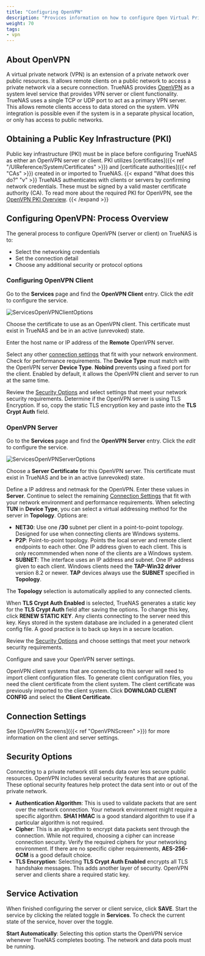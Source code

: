 ```yaml
---
title: "Configuring OpenVPN"
description: "Provices information on how to configure Open Virtual Private Network (OpenVPN) services on your TrueNAS."
weight: 70
tags:
- vpn
---
```


## About OpenVPN

A virtual private network (VPN) is an extension of a private network over public resources. It allows remote clients on a public network to access a private network via a secure connection. TrueNAS provides [OpenVPN](https://openvpn.net/) as a system level service that provides VPN server or client functionality. TrueNAS uses a single TCP or UDP port to act as a primary VPN server. This allows remote clients access to data stored on the system. VPN integration is possible even if the system is in a separate physical location, or only has access to public networks.

## Obtaining a Public Key Infrastructure (PKI)

Public key infrastructure (PKI) must be in place before configuring TrueNAS as either an OpenVPN server or client. PKI utilizes [certificates]({{< ref "/UIReference/System/Certificates" >}}) and [certificate authorities]({{< ref "CAs" >}}) created in or imported to TrueNAS.
{{< expand "What does this do?" "v" >}}
TrueNAS authenticates with clients or servers by confirming network credentials. These must be signed by a valid master certificate authority (CA).
To read more about the required PKI for OpenVPN, see the [OpenVPN PKI Overview](https://community.openvpn.net/openvpn/wiki/HOWTO?__cf_chl_jschl_tk__=92022277e38bff707b1684f49a2af61f5eb4c632-1605712222-0-AQxKxUAlHKMcfHHNdSMOLL25Lr3e8icKHu3CgjMFRe6GXS1Z72EgXMieNrGaBdWa0m3R5CEZcxwGdwhgaRO392FTivdOQis5Pa2Bm-4jEzydUBTqhx_F4XWN7ujVee5CUxG6AoyOet91SaWM-siqV0_d0ppGnSsfwX9HFOmKuAnJexAjqpofUlP6xjru4Qujw72uR-yUT3fuFDMyukAAtEAP_zPXtewdS_kcSC5eSdf-RC6V8T_QZ2UT6GfqxxSr5shwe0rFkNinTCOKLk_67UIU2zEkpuiQ8C7p3ysh1DS_ONAzR2pfwdgetKm3HiBJ38C86956W6D8-mpOulfP26E#Overview).
{{< /expand >}}

## Configuring OpenVPN: Process Overview

The general process to configure OpenVPN (server or client) on TrueNAS is to:

* Select the networking credentials
* Set the connection detail
* Choose any additional security or protocol options

### Configuring OpenVPN Client

Go to the **Services** page and find the **OpenVPN Client** entry.
Click the <i class="material-icons" aria-hidden="true" title="Configure">edit</i> to configure the service.

![ServicesOpenVPNClientOptions](/images/CORE/Services/ServicesOpenVPNClientOptions.png "OpenVPN Client Options")

Choose the certificate to use as an OpenVPN client.
This certificate must exist in TrueNAS and be in an active (unrevoked) state.

Enter the host name or IP address of the **Remote** OpenVPN server.

Select any other [connection settings](#connection-settings) that fit with your network environment. Check for performance requirements.
The **Device Type** must match with the OpenVPN server **Device Type**.
**Nobind** prevents using a fixed port for the client.
Enabled by default, it allows the OpenVPN client and server to run at the same time.

Review the [Security Options](#security-options) and select settings that meet your network security requirements.
Determine if the OpenVPN server is using TLS Encryption. If so, copy the static TLS encryption key and paste into the **TLS Crypt Auth** field.

### OpenVPN Server

Go to the **Services** page and find the **OpenVPN Server** entry.
Click the <i class="material-icons" aria-hidden="true" title="Configure">edit</i> to configure the service.

![ServicesOpenVPNServerOptions](/images/CORE/Services/ServicesOpenVPNServerOptions.png "OpenVPN Server Options")

Choose a **Server Certificate** for this OpenVPN server.
This certificate must exist in TrueNAS and be in an active (unrevoked) state.

Define a IP address and netmask for the OpenVPN. Enter these values in **Server**.
Continue to select the remaining [Connection Settings](#connection-settings) that fit with your network environment and performance requirements.
When selecting **TUN** in **Device Type**, you can select a virtual addressing method for the server in **Topology**. Options are:

* **NET30**: Use one **/30** subnet per client in a point-to-point topology.
  Designed for use when connecting clients are Windows systems.
* **P2P**: Point-to-point topology. Points the local server and remote client endpoints to each other.
  One IP address given to each client.
  This is only recommmended when none of the clients are a Windows system.
* **SUBNET**: The interface uses an IP address and subnet.
  One IP address given to each client.
  Windows clients need the **TAP-Win32 driver** version 8.2 or newer.
  **TAP** devices always use the **SUBNET** specified in **Topology**.

The **Topology** selection is automatically applied to any connected clients.

When **TLS Crypt Auth Enabled** is selected, TrueNAS generates a static key for the **TLS Crypt Auth** field after saving the options.
To change this key, click **RENEW STATIC KEY**.
Any clients connecting to the server need this key.
Keys stored in the system database are included in a generated client config file. A good practice is to back up keys in a secure location.

Review the [Security Options](#security-options) and choose settings that meet your network security requirements.

Configure and save your OpenVPN server settings.

OpenVPN client systems that are connecting to this server will need to import client configuration files. To generate client configuration files, you need the client certificate from the client system. The client certificate was previously imported to the client system. Click **DOWNLOAD CLIENT CONFIG** and select the **Client Certificate**.

## Connection Settings

See [OpenVPN Screens]({{< ref "OpenVPNScreen" >}}) for more information on the client and server settings.

## Security Options

Connecting to a private network still sends data over less secure public resources. OpenVPN includes several security features that are optional. These optional security features help protect the data sent into or out of the private network.

* **Authentication Algorithm**: This is used to validate packets that are sent over the network connection. Your network environment might require a specific algorithm. **SHA1 HMAC** is a good standard algorithm to use if a particular algorithm is not required.
* **Cipher**: This is an algorithm to encrypt data packets sent through the connection. While not required, choosing a cipher can increase connection security. Verify the required ciphers for your networking environment. If there are no specific cipher requirements, **AES-256-GCM** is a good default choice.
* **TLS Encryption**: Selecting **TLS Crypt Auth Enabled** encrypts all TLS handshake messages. This adds another layer of security. OpenVPN server and clients share a required static key.

## Service Activation

When finished configuring the server or client service, click **SAVE**.
Start the service by clicking the related toggle in **Services**.
To check the current state of the service, hover over the toggle.

**Start Automatically**: Selecting this option starts the OpenVPN service whenever TrueNAS completes booting. The network and data pools must be running.
